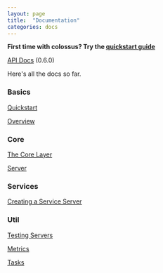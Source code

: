 ```yaml
---
layout: page
title:  "Documentation"
categories: docs
---
```


**First time with colossus? Try the [quickstart guide](quickstart)**

[API Docs]({{site.baseurl}}/api/index.html#colossus.package) (0.6.0)

Here's all the docs so far.

### Basics

[Quickstart](quickstart)

[Overview](overview)

### Core 

[The Core Layer](core)

[Server](server)

### Services

[Creating a Service Server](serviceserver)

### Util

[Testing Servers](testkit)

[Metrics](metrics)

[Tasks](tasks)
